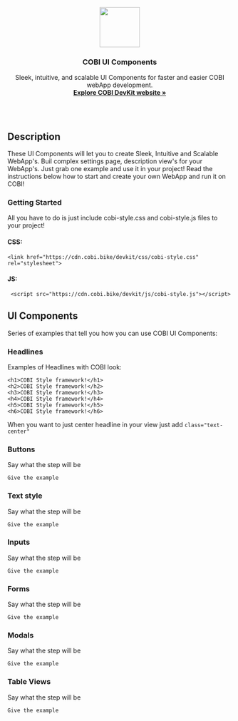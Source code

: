 
<p align="center">
  <a href="www.cobi.bike"><img width="90px" height="90px" src="https://cdn.cobi.bike/devkit/resources/images/devkit-logo.svg">
  </a>

  <h3 align="center">COBI UI Components</h3>

  <p align="center">
    Sleek, intuitive, and scalable UI Components for faster and easier COBI webApp development.
    <br>
    <a href="www.cobi.bike"><strong>Explore COBI DevKit website &raquo;</strong></a>
    <br>
    <br>
  </p>
</p>

<br>

## Description

These UI Components will let you to create Sleek, Intuitive and Scalable WebApp's. Buil complex settings page, description view's for your WebApp's. Just grab one example and use it in your project! Read the instructions below how to start and create your own WebApp and run it on COBI!

### Getting Started

All you have to do is just include cobi-style.css and cobi-style.js files to your project!

#### CSS:
```
<link href="https://cdn.cobi.bike/devkit/css/cobi-style.css" rel="stylesheet">
```
#### JS:
```
 <script src="https://cdn.cobi.bike/devkit/js/cobi-style.js"></script>
```


## UI Components

Series of examples that tell you how you can use COBI UI Components:


### Headlines

Examples of Headlines with COBI look:

```
<h1>COBI Style framework!</h1>
<h2>COBI Style framework!</h2>
<h3>COBI Style framework!</h3>
<h4>COBI Style framework!</h4>
<h5>COBI Style framework!</h5>
<h6>COBI Style framework!</h6>
```

When you want to just center headline in your view just add ```class="text-center"```


### Buttons

Say what the step will be

```
Give the example
```

### Text style

Say what the step will be

```
Give the example
```

### Inputs

Say what the step will be

```
Give the example
```

### Forms

Say what the step will be

```
Give the example
```
### Modals

Say what the step will be

```
Give the example
```

### Table Views

Say what the step will be

```
Give the example
```





